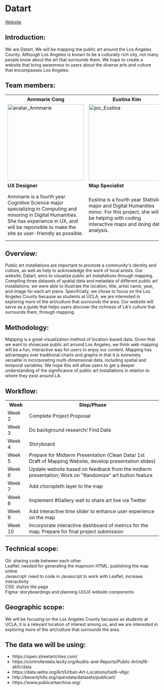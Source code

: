 # Datart
[Website](https://kimjee8955.github.io/DH151-Datart/index.html)<br/>
## Introduction:
We are Datart. We will be mapping the public art around the Los Angeles County. Although Los Angeles is known to be a culturally rich city, not many people know about the art that surrounds them. We hope to create a website that bring awareness to users about the diverse arts and culture that encompasses Los Angeles.
## Team members:
<table>
  <tr>
    <th>Annmarie Cong</th>
    <th>Eustina Kim</th> 
    <th>Michelle Lee</th>
  </tr>
  <tr>
    <td><img src="https://media.discordapp.net/attachments/694477786131202048/829939480735645737/image0.jpg" alt = "avatar_Annmarie" width="250"/></td>
    <td><img src="https://github.com/kimjee8955/DH151-Datart/blob/main/images/profile_Eustina.JPG" alt = "pic_Eustina" width="250"/></td>
    <td><img src="https://user-images.githubusercontent.com/56007288/114282980-28c8f900-99fc-11eb-887e-d67a16ef429e.png" alt = "avatar_Michelle" width="250"/></td>
  </tr>
  <tr>
    <td><b>UX Designer</b></td>
    <td><b>Map Specialist</b></td>
    <td><b>Data Specialist</b></td>
  </tr>
  <tr>
    <td>Annmarie is a fourth year Cognitive Science major specializing in Computing and minoring in Digital Humanities. She has experience in UX, and will be reponsible 
    to make the site as user-friendly as possible.</td>
    <td>Eustina is a fourth year Statistics major and Digital Humanities minor. For this project, she will be helping with coding interactive maps and doing data analysis.</td>
    <td>Michelle is a third year Statistics major and Digital Humanities minor. She has experience with data analysis and visualization. For this project, she will help with data preprocessing and providing insights/ideas to build the project.</td>
</table> 

## Overview:
Public art installations are important to promote a community's identity and culture, as well as help to acknowledge the work of local artists. Our website, Datart, aims to visualize public art installations through mapping. Compiling three datasets of spatial data and metadata of different public art installations, we were able to illustrate the location, title, artist name, year, and image for each art piece. Specifically, we chose to focus on the Los Angeles County because as students at UCLA, we are interested in exploring more of the art/culture that surrounds the area.  Our website will serve as a guide that helps users discover the richness of LA's culture that surrounds them, through mapping.

## Methodology:
Mapping is a great visualization method of location-based data. Given that we want to showcase public art around Los Angeles, we think web mapping will be a fun, interactive way for users to enjoy our content. Mapping has advantages over traditional charts and graphs in that it is extremely versatile in incorporating multi-dimensional data, including spatial and temporal variables. We hope this will allow users to get a deeper understanding of the significance of public art installations in relation to where they exist around LA.

## Workflow:
<table>
  <tr>
    <th>Week</th>
    <th>Step/Phase</th> 
  </tr>
  <tr>
    <td>Week 2</td>
    <td>Complete Project Proposal</td>
  </tr>
  <tr>
    <td>Week 3</td>
    <td>Do background research/ Find Data</td>
  </tr>
  <tr>
    <td>Week 4</td>
    <td>Storyboard</td>
  </tr>
  <tr>
    <td>Week 5</td>
    <td>Prepare for Midterm Presentation (Clean Data/ 1st Draft of Mapping Website, develop presentation slides)</td>
  </tr> 
  <tr>
    <td>Week 6</td>
    <td>Update website based on feedback from the midterm presentation; Work on "Randomize" art button feature</td>
  </tr>
  <tr>
    <td>Week 7</td>
    <td>Add choropleth layer to the map</td>
  </tr>
  <tr>
    <td>Week 8</td>
    <td>Implement #Gallery wall to share art live via Twitter</td>
  </tr>
  <tr>
    <td>Week 9</td>
    <td>Add interactive time slider to enhance user experience on the map</td>
  </tr>
  <tr>
    <td>Week 10</td>
    <td>Incorporate interactive dashboard of metrics for the map; Prepare for final project submission</td>
  </tr>
</table> 

## Technical scope:
Git: sharing code between each other  
Leaflet: needed for generating the maproom 
HTML: publishing the map online  
Javascript: need to code in Javascript to work with Leaflet, increase interactivity  
CSS: stylize the page  
Figma: storyboardings and planning UI/UX website components

## Geographic scope: 
We will be focusing on the Los Angeles County because as students at UCLA, it is a relevant location of interest among us, and we are interested in exploring more of the art/culture that surrounds the area.

## The data we will be using:
<ul>
  <li>https://open.streetartcities.com/</li>
  <li>https://controllerdata.lacity.org/Audits-and-Reports/Public-Art/ejf8-ekfc/data</li>
  <li>https://data.weho.org/Art/Urban-Art-Locations/twt6-v6gc</li>
  <li>http://beverlyhills.org/opendata/datasets/publicart/</li>
  <li>https://www.publicartarchive.org/</li>
</ul>
